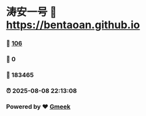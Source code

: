 # 涛安一号 :link: https://bentaoan.github.io 
### :page_facing_up: [106](https://bentaoan.github.io/tag.html) 
### :speech_balloon: 0 
### :hibiscus: 183465 
### :alarm_clock: 2025-08-08 22:13:08 
### Powered by :heart: [Gmeek](https://github.com/Meekdai/Gmeek)
